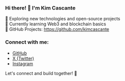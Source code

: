### Hi there! 👋 I'm Kim Cascante

🌱 Exploring new technologies and open-source projects  
🔭 Currently learning Web3 and blockchain basics  
🚀 GitHub Projects: https://github.com/kimcascante

### Connect with me:
- [GitHub](https://github.com/kimcascante?tab=overview&from=2022-12-01&to=2022-12-31)
- [X (Twitter)](https://x.com/KimberlyCa34678)
- [Instagram](https://www.instagram.com/kicr37/)

Let's connect and build together! 🚀
